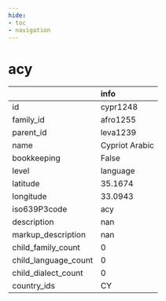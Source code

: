 ```yaml
---
hide:
- toc
- navigation
---
```

# acy
|                      | info           |
|:---------------------|:---------------|
| id                   | cypr1248       |
| family_id            | afro1255       |
| parent_id            | leva1239       |
| name                 | Cypriot Arabic |
| bookkeeping          | False          |
| level                | language       |
| latitude             | 35.1674        |
| longitude            | 33.0943        |
| iso639P3code         | acy            |
| description          | nan            |
| markup_description   | nan            |
| child_family_count   | 0              |
| child_language_count | 0              |
| child_dialect_count  | 0              |
| country_ids          | CY             |